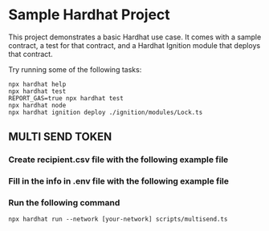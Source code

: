 # Sample Hardhat Project

This project demonstrates a basic Hardhat use case. It comes with a sample contract, a test for that contract, and a Hardhat Ignition module that deploys that contract.

Try running some of the following tasks:

```shell
npx hardhat help
npx hardhat test
REPORT_GAS=true npx hardhat test
npx hardhat node
npx hardhat ignition deploy ./ignition/modules/Lock.ts
```

## MULTI SEND TOKEN

### Create recipient.csv file with the following example file
### Fill in the info in .env file with the following example file
### Run the following command
```shell
npx hardhat run --network [your-network] scripts/multisend.ts
```
